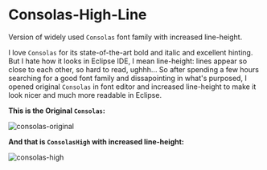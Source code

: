 Consolas-High-Line
==================
Version of widely used `Consolas` font family with increased line-height.

I love `Consolas` for its state-of-the-art bold and italic and excellent hinting. But I hate how it looks in Eclipse IDE, I mean line-height: lines appear so close to each other, so hard to read, ughhh... So after spending a few hours searching for a good font family and dissapointing in what's purposed, I opened original `Consolas` in font editor and increased line-height to make it look nicer and much more readable in Eclipse.

**This is the Original `Consolas`:**

![consolas-original](https://cloud.githubusercontent.com/assets/7059765/4875320/b38980b8-6291-11e4-854b-5e6e468e7810.PNG)

**And that is `ConsolasHigh` with increased line-height:**

![consolas-high](https://cloud.githubusercontent.com/assets/7059765/4875321/b6ae32d4-6291-11e4-8ffd-03ad6ef78bb9.PNG)
